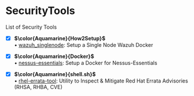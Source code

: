 # SecurityTools
List of Security Tools
- [x] **$\color{Aquamarine}{How2Setup}$** <br>
• [wazuh_singlenode](https://github.com/uid887/SecurityTools/blob/main/wazuh_singlenode.md): Setup a Single Node Wazuh Docker <br>

- [x] **$\color{Aquamarine}{Docker}$** <br>
• [nessus-essentials](https://github.com/uid887/SecurityTools/blob/main/docker-compose.nessus.essentials.yml): Setup a Docker for Nessus-Essentials <br>

- [x] **$\color{Aquamarine}{shell.sh}$** <br>
• [rhel-errata-tool](https://github.com/uid887/SecurityTools/blob/main/rhel-errata-tool.sh): Utility to Inspect & Mitigate Red Hat Errata Advisories (RHSA, RHBA, CVE) <br>

